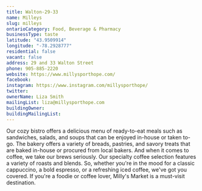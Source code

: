 ```yaml
---
title: Walton-29-33
name: Milleys
slug: milleys
ontarioCategory: Food, Beverage & Pharmacy
businessType: taste
latitude: "43.9509914"
longitude: "-78.2928777"
residential: false
vacant: false
address: 29 and 33 Walton Street
phone: 905-885-2220
website: https://www.millysporthope.com/
facebook:
instagram: https://www.instagram.com/millysporthope/
twitter:
ownerName: Liza Smith
mailingList: liza@millysporthope.com
buildingOwner:
buildingMailingList: 
---
```


Our cozy bistro offers a delicious menu of ready-to-eat meals such as sandwiches, salads, and soups that can be enjoyed
in-house or taken to-go. The bakery offers a variety of breads, pastries, and savory treats that are baked in-house or
procured from local bakers. And when it comes to coffee, we take our brews seriously. Our specialty coffee selection
features a variety of roasts and blends. So, whether you're in the mood for a classic cappuccino, a bold espresso, or a
refreshing iced coffee, we've got you covered. If you're a foodie or coffee lover, Milly's Market is a must-visit
destination.




